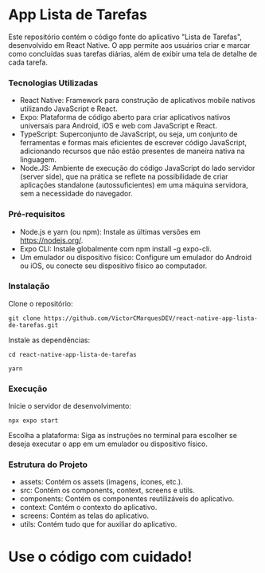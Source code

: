 
# App Lista de Tarefas

Este repositório contém o código fonte do aplicativo "Lista de Tarefas", desenvolvido em React Native. O app permite aos usuários criar e marcar como concluídas suas tarefas diárias, além de exibir uma tela de detalhe de cada tarefa.

### Tecnologias Utilizadas

* React Native: Framework para construção de aplicativos mobile nativos utilizando JavaScript e React.
* Expo: Plataforma de código aberto para criar aplicativos nativos universais para Android, iOS e web com JavaScript e React.
* TypeScript: Superconjunto de JavaScript, ou seja, um conjunto de ferramentas e formas mais eficientes de escrever código JavaScript, adicionando recursos que não estão presentes de maneira nativa na linguagem.
* Node.JS: Ambiente de execução do código JavaScript do lado servidor (server side), que na prática se reflete na possibilidade de criar aplicações standalone (autossuficientes) em uma máquina servidora, sem a necessidade do navegador.

### Pré-requisitos
* Node.js e yarn (ou npm): Instale as últimas versões em https://nodejs.org/.
* Expo CLI: Instale globalmente com npm install -g expo-cli.
* Um emulador ou dispositivo físico: Configure um emulador do Android ou iOS, ou conecte seu dispositivo físico ao computador.

### Instalação
Clone o repositório:
```
git clone https://github.com/VictorCMarquesDEV/react-native-app-lista-de-tarefas.git
```


Instale as dependências:
```
cd react-native-app-lista-de-tarefas
```
```
yarn
```

### Execução
Inicie o servidor de desenvolvimento:
```
npx expo start
```

Escolha a plataforma: Siga as instruções no terminal para escolher se deseja executar o app em um emulador ou dispositivo físico.

### Estrutura do Projeto
* assets: Contém os assets (imagens, ícones, etc.).
* src: Contém os components, context, screens e utils.
* components: Contém os componentes reutilizáveis do aplicativo.
* context: Contém o contexto do aplicativo.
* screens: Contém as telas do aplicativo.
* utils: Contém tudo que for auxiliar do aplicativo.

# Use o código com cuidado!

